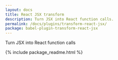 ```yaml
---
layout: docs
title: React JSX transform
description: Turn JSX into React function calls.
permalink: /docs/plugins/transform-react-jsx/
package: babel-plugin-transform-react-jsx
---
```


Turn JSX into React function calls

{% include package_readme.html %}
